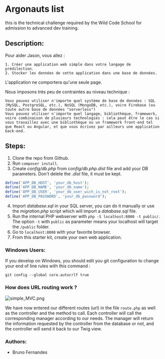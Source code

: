 # Argonauts list

this is the technical challenge required by the Wild Code School for admission to advanced dev training.

## Description: 
Pour aider Jason, vous allez :

    1. Créer une application web simple dans votre langage de prédilection.
    2. Stocker les données de cette application dans une base de données.

L'application ne comportera qu'une seule page.

Nous imposons très peu de contraintes au niveau technique :

    Vous pouvez utiliser n'importe quel système de base de données : SQL (MySQL, PostgreSQL, etc.), NoSQL (MongoDB, etc.), voire Firebase (ou toute autre base de données "serverless")
    Vous pouvez utiliser n'importe quel langage, bibliothèque, framework, voire combinaison de plusieurs technologies : cela peut être le cas si vous travaillez avec une bibliothèque ou un framework front-end tel que React ou Angular, et que vous écrivez par ailleurs une application back-end.


## Steps:
1. Clone the repo from Github.
2. Run `composer install`.
3. Create *config/db.php* from *config/db.php.dist* file and add your DB parameters. Don't delete the *.dist* file, it must be kept.

```php
define('APP_DB_HOST', 'your_db_host');
define('APP_DB_NAME', 'your_db_name');
define('APP_DB_USER', 'your_db_user_wich_is_not_root');
define('APP_DB_PASSWORD', 'your_db_password');
```
4. Import *database.sql* in your SQL server, you can do it manually or use the *migration.php* script which will import a *database.sql* file.
5. Run the internal PHP webserver with `php -S localhost:8000 -t public/`. The option `-t` with `public` as parameter means your localhost will target the `/public` folder.
6. Go to `localhost:8000` with your favorite browser.
7. From this starter kit, create your own web application.

### Windows Users:

If you develop on Windows, you should edit you git configuration to change your end of line rules with this command :

`git config --global core.autocrlf true`

### How does URL routing work ?

![simple_MVC.png](.tours/simple_MVC.png)

We have now entered our different routes (url) in the file `route.php` as well as the controller and the method to call. Each controller will call the corresponding manager according to our needs. The manager will return the information requested by the controller from the database or not, and the controller will send it back to our Twig view.

### Authors:

* Bruno Fernandes
